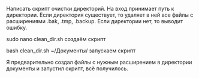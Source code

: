 Написать скрипт очистки директорий. На вход принимает путь к директории. 
Если директория существует, то удаляет в ней все файлы с расширениями 
.bak, .tmp, .backup. Если директории нет, то выводит ошибку.

sudo nano clean_dir.sh     создаём скрипт

bash clean_dir.sh ~/Документы/    запускаем скрипт

Я предварительно создал файлы с нужным расширением в директории документы и запустил скрипт, всё получилось.
